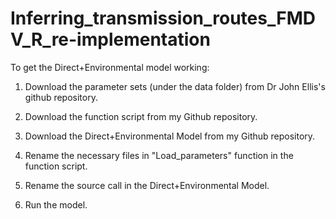 # Inferring_transmission_routes_FMDV_R_re-implementation

To get the Direct+Environmental model working:

1. Download the parameter sets (under the data folder) from Dr John Ellis's github repository.

2. Download the function script from my Github repository.

3. Download the Direct+Environmental Model from my Github repository.

4. Rename the necessary files in "Load_parameters" function in the function script.

5. Rename the source call in the Direct+Environmental Model.

6. Run the model.
